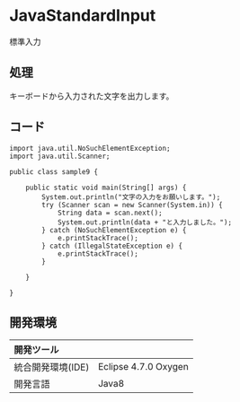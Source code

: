 # JavaStandardInput
標準入力

## 処理
キーボードから入力された文字を出力します。

## コード
```
import java.util.NoSuchElementException;
import java.util.Scanner;

public class sample9 {

	public static void main(String[] args) {
		System.out.println("文字の入力をお願いします。");
		try (Scanner scan = new Scanner(System.in)) {
			String data = scan.next();
			System.out.println(data + "と入力しました。");
		} catch (NoSuchElementException e) {
			e.printStackTrace();
		} catch (IllegalStateException e) {
			e.printStackTrace();
		}

	}

}
```

## 開発環境
| 開発ツール |  |
|:-|:-|
| 統合開発環境(IDE) | Eclipse 4.7.0 Oxygen |
| 開発言語 | Java8 |
